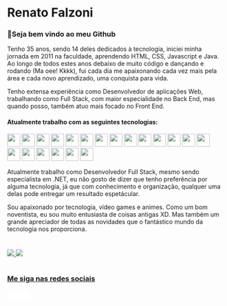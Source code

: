 # Renato Falzoni

### 🤘Seja bem vindo ao meu Github

Tenho 35 anos, sendo 14 deles dedicados à tecnologia, iniciei minha jornada em 2011 na faculdade, aprendendo HTML, CSS, Javascript e Java. Ao longo de todos estes anos debaixo de muito código e dançando e rodando (Ma oee! Kkkk), fui cada dia me apaixonando cada vez mais pela área e cada novo aprendizado, uma conquista para vida.

Tenho extensa experiência como Desenvolvedor de aplicações Web, trabalhando como Full Stack, com maior especialidade no Back End, mas quando posso, também atuo mais focado no Front End.

#### Atualmente trabalho com as seguintes tecnologias:
<img loading="lazy" src="https://cdn.jsdelivr.net/gh/devicons/devicon@latest/icons/csharp/csharp-original.svg" width=30 height=30 /> <img loading="lazy" src="https://cdn.jsdelivr.net/gh/devicons/devicon@latest/icons/visualbasic/visualbasic-original.svg" width=30 height=30 /> <img loading="lazy" src="https://cdn.jsdelivr.net/gh/devicons/devicon@latest/icons/dot-net/dot-net-plain.svg" width=30 height=30 /> <img loading="lazy" src="https://cdn.jsdelivr.net/gh/devicons/devicon@latest/icons/dotnetcore/dotnetcore-original.svg" width=30 height=30 /> <img loading="lazy" src="https://cdn.jsdelivr.net/gh/devicons/devicon@latest/icons/java/java-original.svg" width=30 height=30 /> <img loading="lazy" src="https://cdn.jsdelivr.net/gh/devicons/devicon@latest/icons/spring/spring-original.svg" width=30 height=30 /> <img loading="lazy" src="https://cdn.jsdelivr.net/gh/devicons/devicon@latest/icons/php/php-original.svg" width=30 height=30 /> <img loading="lazy" src="https://cdn.jsdelivr.net/gh/devicons/devicon@latest/icons/laravel/laravel-original.svg" width=30 height=30 /> <img loading="lazy" src="https://cdn.jsdelivr.net/gh/devicons/devicon@latest/icons/nodejs/nodejs-original.svg" width=30 height=30 /> <img loading="lazy" src="https://cdn.jsdelivr.net/gh/devicons/devicon@latest/icons/angular/angular-original.svg" width=30 height=30 /> <img loading="lazy" src="https://cdn.jsdelivr.net/gh/devicons/devicon@latest/icons/react/react-original.svg" width=30 height=30 /> <img loading="lazy" src="https://cdn.jsdelivr.net/gh/devicons/devicon@latest/icons/nextjs/nextjs-original.svg" width=30 height=30 /> <img loading="lazy" src="https://cdn.jsdelivr.net/gh/devicons/devicon@latest/icons/vuejs/vuejs-original.svg" width=30 height=30 /> <img loading="lazy" src="https://cdn.jsdelivr.net/gh/devicons/devicon@latest/icons/nuxtjs/nuxtjs-original.svg" width=30 height=30 /> <img loading="lazy" src="https://cdn.jsdelivr.net/gh/devicons/devicon@latest/icons/git/git-original.svg" width=30 height=30 /> <img loading="lazy" src="https://cdn.jsdelivr.net/gh/devicons/devicon@latest/icons/docker/docker-plain.svg" width=30 height=30 /> <img loading="lazy" src="https://cdn.jsdelivr.net/gh/devicons/devicon@latest/icons/microsoftsqlserver/microsoftsqlserver-plain.svg" width=30 height=30 /> <img loading="lazy" src="https://cdn.jsdelivr.net/gh/devicons/devicon@latest/icons/mysql/mysql-original.svg" width=30 height=30 /> <img loading="lazy" src="https://cdn.jsdelivr.net/gh/devicons/devicon@latest/icons/postgresql/postgresql-plain.svg" width=30 height=30 /> <img loading="lazy" src="https://cdn.jsdelivr.net/gh/devicons/devicon@latest/icons/mongodb/mongodb-plain.svg" width=30 height=30 />

Atualmente trabalho como Desenvolvedor Full Stack, mesmo sendo especialista em .NET, eu não gosto de dizer que tenho preferência por alguma tecnologia, já que com conhecimento e organização, qualquer uma delas pode entregar um resultado espetácular.

Sou apaixonado por tecnologia, vídeo games e animes. Como um bom noventista, eu sou muito entusiasta de coisas antigas XD. Mas também um grande apreciador de todas as novidades que o fantástico mundo da tecnologia nos proporciona.

# 
<div>
<a href="https://github.com/rfalzoni13">
<img loading="lazy" height="180em" src="https://github-readme-stats.vercel.app/api?username=rfalzoni13&custom_title=My%20Statistics&show_icons=true&theme=dark&include_all_commits=true&count_private=true"/>
<img loading="lazy" height="180em" src="https://github-readme-stats.vercel.app/api/top-langs/?username=rfalzoni13&layout=compact&langs_count=7&custom_title=My%20Languages&theme=dark&card_width=400"/>
</div>

#
### Me siga nas redes sociais
<div>
<a href="https://instagram.com/renatofalzoni13" target="_blank"><img width="25em" loading="lazy" src="https://raw.githubusercontent.com/Aakarsh-B/trying-repos/master/insta.svg"></a>
<a href="https://www.linkedin.com/in/renato-falzoni" target="_blank"><img width="25em" loading="lazy" src="https://raw.githubusercontent.com/Aakarsh-B/trying-repos/master/linkedin.svg"></a>   
</div>

          
          
